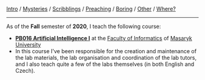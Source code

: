 [Intro](index.html) / [Mysteries](research.html) / [Scribblings](publications.html) / [Preaching](teaching.html) / [Boring](bio.html) / [Other](life.html) / [Where?](contact.html)

---

As of the **Fall** semester of **2020**, I teach the following course:

* [**PB016 Artificial Intelligence I**](https://is.muni.cz/course/fi/podzim2020/PB016) at the [Faculty of Informatics](https://www.fi.muni.cz/) of [Masaryk University](https://www.muni.cz/)
 * In this course I've been responsible for the creation and maintenance of the lab materials, the lab organisation and coordination of the lab tutors, and I also teach quite a few of the labs themselves (in both English and Czech).
